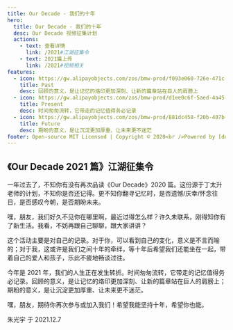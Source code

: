 ```yaml
---
title: Our Decade - 我们的十年
hero:
  title: Our Decade - 我们的十年
  desc: Our Decade 视频征集计划
  actions:
    - text: 查看详情
      link: /2021#江湖征集令
    - text: 2021篇上传
      link: /2021#视频相关
features:
  - icon: https://gw.alipayobjects.com/zos/bmw-prod/f093e060-726e-471c-a53e-e988ed3f560c/kj9t9sk7_w144_h144.png
    title: Past
    desc: 回顾的意义，是让记忆的烙印更加深刻、让新的篇章站在巨人的肩膀上
  - icon: https://gw.alipayobjects.com/zos/bmw-prod/d1ee0c6f-5aed-4a45-a507-339a4bfe076c/k7bjsocq_w144_h144.png
    title: Present
    desc: 时间匆匆流转，它带走的记忆值得务必记录
  - icon: https://gw.alipayobjects.com/zos/bmw-prod/881dc458-f20b-407b-947a-95104b5ec82b/k79dm8ih_w144_h144.png
    title: Future
    desc: 期盼的意义，是让沉淀更加厚重、让未来更不迷茫
footer: Open-source MIT Licensed | Copyright © 2020<br />Powered by [dumi](https://d.umijs.org)
---
```


## 《Our Decade 2021 篇》江湖征集令

一年过去了，不知你有没有再次品读《Our Decade》2020 篇。这份源于丁太升老师的计划，不知你是否还记得。更不知你翻寻记忆时，是否遗憾/庆幸/怀念往日，是否感叹今朝，是否期盼未来。

嘿，朋友，我们好久不见你在哪里啊，最近过得怎么样？许久未联系，刚得知你有了新生活。我看，不妨再跟自己聊聊，跟大家讲讲？

这个活动主要是对自己的记录。对于你，可以看到自己的变化，意义是不言而喻的；对于我，这或许是我们之间十年的牵绊，等十年后希望我们还能坐在一起，带着自己的爱人和孩子，乐此不疲地畅谈过往。

今年是 2021 年，我们的人生正在发生转折。时间匆匆流转，它带走的记忆值得务必记录。回顾的意义，是让记忆的烙印更加深刻、让新的篇章站在巨人的肩膀上；期盼的意义，是让沉淀更加厚重、让未来更不迷茫。

嘿，朋友，期待你再次参与或加入我们！希望我能坚持十年，希望你也能。

朱光宇 于 2021.12.7
